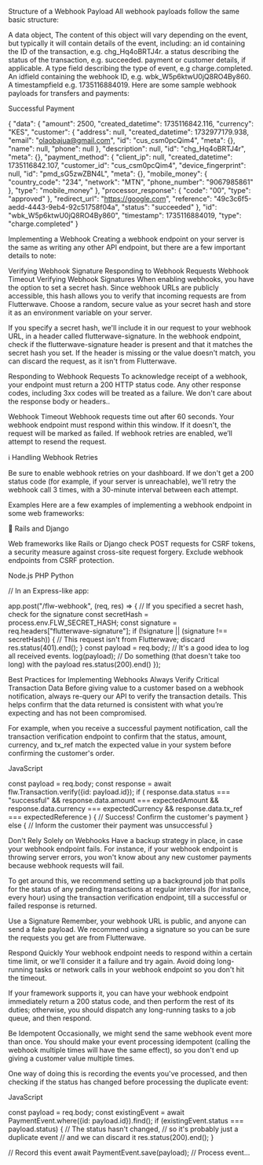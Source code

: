 Structure of a Webhook Payload
All webhook payloads follow the same basic structure:

A data object, The content of this object will vary depending on the event, but typically it will contain details of the event, including:
an id containing the ID of the transaction, e.g. chg_Hq4oBRTJ4r.
a status describing the status of the transaction, e.g. succeeded.
payment or customer details, if applicable.
A type field describing the type of event, e.g charge.completed.
An idfield containing the webhook ID, e.g. wbk_W5p6ktwU0jQ8RO4By860.
A timestampfield e.g. 1735116884019.
Here are some sample webhook payloads for transfers and payments:

Successful Payment

{
  "data": {
    "amount": 2500,
    "created_datetime": 1735116842.116,
    "currency": "KES",
    "customer": {
      "address": null,
      "created_datetime": 1732977179.938,
      "email": "olaobajua@gmail.com",
      "id": "cus_csm0pcQim4",
      "meta": {},
      "name": null,
      "phone": null
    },
    "description": null,
    "id": "chg_Hq4oBRTJ4r",
    "meta": {},
    "payment_method": {
      "client_ip": null,
      "created_datetime": 1735116842.107,
      "customer_id": "cus_csm0pcQim4",
      "device_fingerprint": null,
      "id": "pmd_sG5zwZBN4L",
      "meta": {},
      "mobile_money": {
        "country_code": "234",
        "network": "MTN",
        "phone_number": "9067985861"
      },
      "type": "mobile_money"
    },
    "processor_response": {
      "code": "00",
      "type": "approved"
    },
    "redirect_url": "https://google.com",
    "reference": "49c3c6f5-aedd-4443-9eb4-92c51758f04a",
    "status": "succeeded"
  },
  "id": "wbk_W5p6ktwU0jQ8RO4By860",
  "timestamp": 1735116884019,
  "type": "charge.completed"
}


Implementing a Webhook
Creating a webhook endpoint on your server is the same as writing any other API endpoint, but there are a few important details to note:

Verifying Webhook Signature
Responding to Webhook Requests
Webhook Timeout
Verifying Webhook Signatures
When enabling webhooks, you have the option to set a secret hash. Since webhook URLs are publicly accessible, this hash allows you to verify that incoming requests are from Flutterwave. Choose a random, secure value as your secret hash and store it as an environment variable on your server.

If you specify a secret hash, we'll include it in our request to your webhook URL, in a header called flutterwave-signature. In the webhook endpoint, check if the flutterwave-signature header is present and that it matches the secret hash you set. If the header is missing or the value doesn't match, you can discard the request, as it isn't from Flutterwave.


Responding to Webhook Requests
To acknowledge receipt of a webhook, your endpoint must return a 200 HTTP status code. Any other response codes, including 3xx codes will be treated as a failure. We don't care about the response body or headers..


Webhook Timeout
Webhook requests time out after 60 seconds. Your webhook endpoint must respond within this window. If it doesn't, the request will be marked as failed. If webhook retries are enabled, we’ll attempt to resend the request.

ℹ️
Handling Webhook Retries

Be sure to enable webhook retries on your dashboard. If we don't get a 200 status code (for example, if your server is unreachable), we'll retry the webhook call 3 times, with a 30-minute interval between each attempt.


Examples
Here are a few examples of implementing a webhook endpoint in some web frameworks:

🚧
Rails and Django

Web frameworks like Rails or Django check POST requests for CSRF tokens, a security measure against cross-site request forgery. Exclude webhook endpoints from CSRF protection.

Node.js
PHP
Python

// In an Express-like app:

app.post("/flw-webhook", (req, res) => {
    // If you specified a secret hash, check for the signature
    const secretHash = process.env.FLW_SECRET_HASH;
    const signature = req.headers["flutterwave-signature"];
    if (!signature || (signature !== secretHash)) {
        // This request isn't from Flutterwave; discard
        res.status(401).end();
    }
    const payload = req.body;
    // It's a good idea to log all received events.
    log(payload);
    // Do something (that doesn't take too long) with the payload
    res.status(200).end()
});

Best Practices for Implementing Webhooks
Always Verify Critical Transaction Data
Before giving value to a customer based on a webhook notification, always re-query our API to verify the transaction details. This helps confirm that the data returned is consistent with what you’re expecting and has not been compromised.

For example, when you receive a successful payment notification, call the transaction verification endpoint to confirm that the status, amount, currency, and tx_ref match the expected value in your system before confirming the customer's order.

JavaScript

const payload = req.body;
const response = await flw.Transaction.verify({id: payload.id});
if (
    response.data.status === "successful"
    && response.data.amount === expectedAmount
    && response.data.currency === expectedCurrency
    && response.data.tx_ref === expectedReference ) {
    // Success! Confirm the customer's payment
} else {
    // Inform the customer their payment was unsuccessful
}

Don't Rely Solely on Webhooks
Have a backup strategy in place, in case your webhook endpoint fails. For instance, if your webhook endpoint is throwing server errors, you won't know about any new customer payments because webhook requests will fail.

To get around this, we recommend setting up a background job that polls for the status of any pending transactions at regular intervals (for instance, every hour) using the transaction verification endpoint, till a successful or failed response is returned.


Use a Signature
Remember, your webhook URL is public, and anyone can send a fake payload. We recommend using a signature so you can be sure the requests you get are from Flutterwave.


Respond Quickly
Your webhook endpoint needs to respond within a certain time limit, or we'll consider it a failure and try again. Avoid doing long-running tasks or network calls in your webhook endpoint so you don't hit the timeout.

If your framework supports it, you can have your webhook endpoint immediately return a 200 status code, and then perform the rest of its duties; otherwise, you should dispatch any long-running tasks to a job queue, and then respond.


Be Idempotent
Occasionally, we might send the same webhook event more than once. You should make your event processing idempotent (calling the webhook multiple times will have the same effect), so you don't end up giving a customer value multiple times.

One way of doing this is recording the events you've processed, and then checking if the status has changed before processing the duplicate event:

JavaScript

const payload = req.body;
const existingEvent = await PaymentEvent.where({id: payload.id}).find();
if (existingEvent.status === payload.status) {
    // The status hasn't changed,
    // so it's probably just a duplicate event
    // and we can discard it
    res.status(200).end();
}

// Record this event
await PaymentEvent.save(payload);
// Process event...